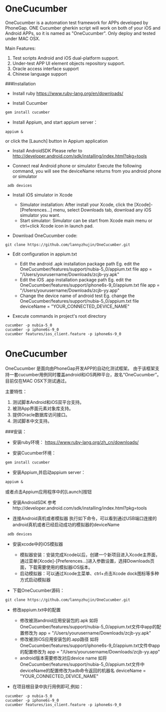 # OneCucumber
OneCucumber is a automation test framework for APPs developed by PhoneGap. 
ONE Cucumber gherkin script will work on both of your iOS and Android APPs, so it is named as "OneCucumber".
Only deploy and tested under MAC OSX.

Main Features:

1. Test scripts Android and iOS dual-platform support.
2. Under-test APP UI element objects repository support.
3. Oracle access interface support
4. Chinese language support

###Installation
 - Install ruby
    https://www.ruby-lang.org/en/downloads/
    
 - Install Cucumber
```
gem install cucumber
```

 - Install Appium, and start appium server：
```
appium &
```
   or click the [Launch] button in Appium application

 - Install AndroidSDK
Please refer to http://developer.android.com/sdk/installing/index.html?pkg=tools 

 - Connect real Android phone or simulator
    Execute the following command, you will see the deviceName returns from you android phone or simulator
```
 adb devices
```
 
 - Install iOS simulator in Xcode
    - Simulator installation: After install your Xcode, click the [Xcode]-[Preferences…] menu, select Downloads tab, download any iOS simulator you want.
    - Start simulator: Simulator can be start from Xcode main menu or ctrl+click Xcode icon in launch pad.

 - Download OneCucumber code:
```
git clone https://github.com/lannyzhujin/OneCucumber.git
```

 - Edit configuration in appium.txt
   - Edit the android .apk installation package path
     Eg. edit the OneCucumber/features/support/nubia-5_0/appium.txt file
     app = "/Users/yourusername/Downloads/zcjb-yy.apk"
   - Edit the iOS .app installation package path
     Eg. edit the OneCucumber/features/support/iphone6s-9_0/appium.txt file
     app = "/Users/yourusername/Downloads/zcjb-yy.app"
   - Change the device name of android test
     Eg. change the OneCucumber/features/support/nubia-5_0/appium.txt file
     deviceName = "YOUR_CONNECTED_DEVICE_NAME"

 - Execute commands in project's root directory
```
cucumber -p nubia-5_0
cucumber -p iphone6s-9_0
cucumber features/ios_client.feature -p iphone6s-9_0
```



# OneCucumber
OneCucumber 是面向由PhoneGap开发APP的自动化测试框架。
由于该框架支持一套cucumber用例同时覆盖android和iOS两种平台，故名“OneCucumber”。
目前仅在MAC OSX下测试通过。

主要特性：

1. 测试脚本Android和iOS双平台支持。
2. 被测App界面元素对象库支持。
3. 提供Oracle数据库访问接口。
4. 测试脚本中文支持。

###安装：
 - 安装ruby环境：
    https://www.ruby-lang.org/zh_cn/downloads/
    
 - 安装Cucumber环境：
```
gem install cucumber
```

 - 安装Appium,并启动appium server：
```
appium &
```
   或者点击Appium应用程序中的[Launch]按钮

 - 安装AndroidSDK
参考http://developer.android.com/sdk/installing/index.html?pkg=tools 

 - 连接Android真机或者模拟器
    执行如下命令，可以看到通过USB端口连接的android真机或者已经启动成功的模拟器的deviceName
```
 adb devices
```
 
 - 安装xcode中的iOS模拟器
    - 模拟器安装：安装完成Xcode以后，创建一个新项目进入Xcode主界面，通过菜单[Xcode]-[Preferences…]进入参数设置，选择Downloads页面，下载需要使用的模拟器iOS版本。
    - 启动模拟器：可以通过Xcode主菜单、ctrl+点击Xcode dock图标等多种方式启动模拟器

 - 下载OneCucumber源码：
```
git clone https://github.com/lannyzhujin/OneCucumber.git
```

 - 修改appium.txt中的配置
   - 修改被测android应用安装包的.apk
     如将OneCucumber/features/support/nubia-5_0/appium.txt文件中app的配置修改为
     app = "/Users/yourusername/Downloads/zcjb-yy.apk"
   - 修改被测iOS应用安装包的.app路径
     如将OneCucumber/features/support/iphone6s-9_0/appium.txt文件中app的配置修改为
     app = "/Users/yourusername/Downloads/zcjb-yy.app"
   - android版本需要修改对应device name
     如将OneCucumber/features/support/nubia-5_0/appium.txt文件中deviceName的配置修改为adb命令返回的机器名
     deviceName = "YOUR_CONNECTED_DEVICE_NAME"

 - 在项目根目录中执行用例即可,例如：
```
cucumber -p nubia-5_0
cucumber -p iphone6s-9_0
cucumber features/ios_client.feature -p iphone6s-9_0
```
